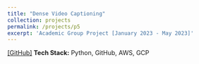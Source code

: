 ```yaml
---
title: "Dense Video Captioning"
collection: projects
permalink: /projects/p5
excerpt: 'Academic Group Project [January 2023 - May 2023]'
---
```

[[GitHub]](https://github.com/ologandavid/DenseVideoCaptioning)
<b>Tech Stack:</b> Python, GitHub, AWS, GCP
<br>